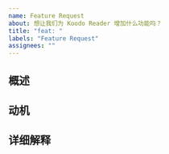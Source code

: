 ```yaml
---
name: Feature Request
about: 想让我们为 Koodo Reader 增加什么功能吗？
title: "feat: "
labels: "Feature Request"
assignees: ""
---
```


<!--
  你好！感谢你愿意考虑希望 Koodo Reader 增加某个新功能。请花一点点时间尽量详细地回答以下基础问题。

  谢谢！
-->

## 概述

<!--
  对这个新功能的一段描述
-->

## 动机

<!--
  为什么你希望在 Koodo Reader 中使用这个功能？
-->

## 详细解释

<!--
  详细描述这个新功能。

  如果这是一个小功能，你可以忽略这部分。
-->
